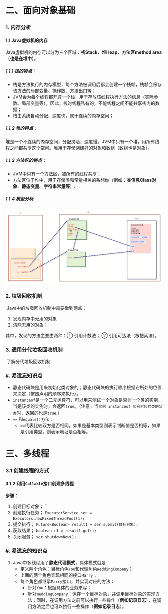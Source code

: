 # 二、面向对象基础

### 1. 内存分析

#### 1.1 Java虚拟机的内存

​	Java虚拟机的内存可以分为三个区域：**栈Stack、堆Heap、方法区method area（也是在堆中）**。



##### 1.1.1 栈的特点：

- 栈是方法执行的内存模型，每个方法被调用后都会创建一个栈帧，栈帧会保存该方法的局部变量、操作数、方法出口等；
- JVM会为每个线程都开辟一个栈，用于存放该线程执行方法的信息（实际参数、局部变量等），因此，栈时线程私有的，不能线程之间不能共享栈内的数据；
- 栈由系统自动分配，速度快，属于连续的内存空间；





##### 1.1.2 堆的特点：

​	堆是一个不连续的内存空间，分配灵活，速度慢。JVM中只有一个堆，用所有线程之间都共享这个空间。堆用于存储创建好的对象和数组（数组也是对象）。



##### 1.1.3 方法区的特点：

- JVM中只有一个方法区，被所有的线程共享；
- 方法区位于堆中，用于存储类和常量相关的系想你（例如：**类信息Class对象**、**静态变量**、**字符串常量等**）；



##### 1.1.4 模型分析

![Java内存模型](assets/java内存模型.png)





### 2. 垃圾回收机制

​	Java中的垃圾回收机制中需要做到两点：

1. 发现内存中无用的对象
2. 清除无用的对象；

其中，发现的方法主要由两种：① 引用计数法； ② 引用可达法（根搜索法）。



### 3. 通用分代垃圾回收机制

​	了解分代垃圾回收机制





### #. 易遗忘知识点

- 静态代码块是用来初始化类对象的；静态代码块的执行顺序根据它所处的位置来决定（按照声明的顺序来执行）。
- `instanceof`是一个二元运算符，可以用来测试一个对象是否为一个类的实例，当是该类的实例时，会返回`true`。（注意：当`实例 instanceof 实例对应的类的父类`时，返回的也是`true`.）
- `==` 和`equals()`方法：
  - `==`代表比较双方是否相同，如果是基本类型则表示判断值是否相等，如果是引用类型，则表示地址是否相等。





# 三、多线程

### 3.1 创建线程的方式

#### 3.1.2 利用`Callable`接口创建多线程

**步骤**：

1. 创建目标对象；
   ``
2. 创建执行任务；
   `ExecutorService ser = Executors.newFixedThreadPool(1);`
3. 提交执行；
   `Future<Boolean> result1 = ser.submit(目标对象);`
4. 获取结果；
   `boolean r1 = result1.get();`
5. 关闭服务；
   `ser.shutdownNow();`



### #. 易遗忘的知识点

1. Java中多线程用了**静态代理模式**，具体模式就是：
   - 定义两个角色：目标角色`You`和代理角色`WeddingCompany`；
   - 上面的两个角色实现相同的接口`Marry`；
   - 每个角色都继承`Marry`接口，并实现对应的方法：
     - 针对`You`：根据具体的业务来写；
     - 针对`WeddingCompany`：保存一个目标对象，并调用目标对象的实现方法；同时，在调用方法之前可以执行一些操作（**例如记录日志**），在调用方法之后也可以执行一些操作（**例如记录日志**）。


